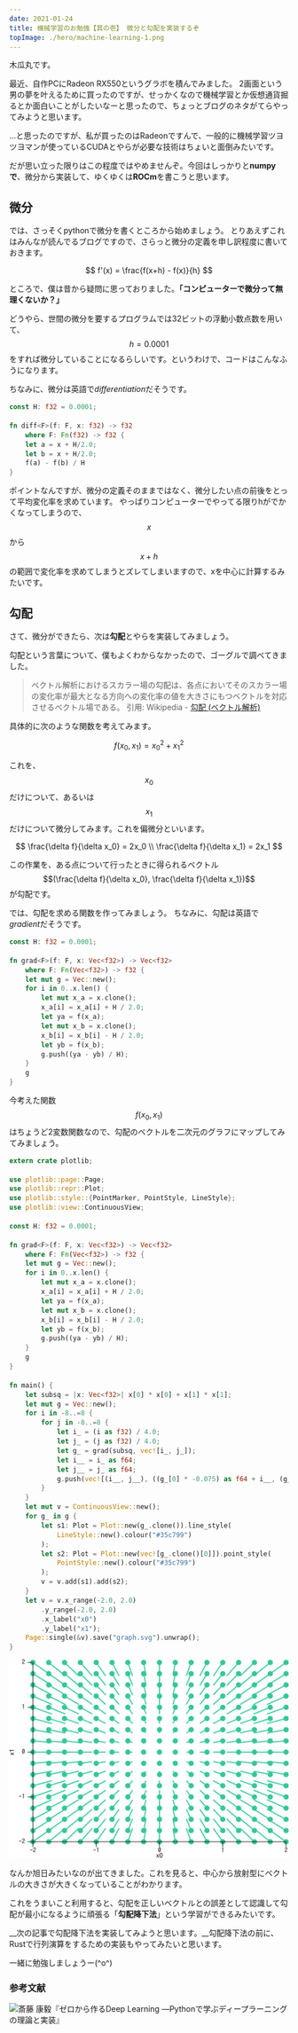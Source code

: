 ```yaml
---
date: 2021-01-24
title: 機械学習のお勉強【其の壱】 微分と勾配を実装するぞ
topImage: ./hero/machine-learning-1.png
---
```


木瓜丸です。

最近、自作PCにRadeon RX550というグラボを積んでみました。
2画面という男の夢を叶えるために買ったのですが、せっかくなので機械学習とか仮想通貨掘るとか面白いことがしたいなーと思ったので、ちょっとブログのネタがてらやってみようと思います。

…と思ったのですが、私が買ったのはRadeonですんで、一般的に機械学習ツヨツヨマンが使っているCUDAとやらが必要な技術はちょいと面倒みたいです。

だが思い立った限りはこの程度ではやめませんぞ。今回はしっかりと**numpyで**、微分から実装して、ゆくゆくは**ROCm**を書こうと思います。

## 微分

では、さっそくpythonで微分を書くところから始めましょう。
とりあえずこれはみんなが読んでるブログですので、さらっと微分の定義を申し訳程度に書いておきます。

$$
f'(x) = \frac{f(x+h) - f(x)}{h}
$$

ところで、僕は昔から疑問に思っておりました。**「コンピューターで微分って無理くないか？」**

どうやら、世間の微分を要するプログラムでは32ビットの浮動小数点数を用いて、$$h = 0.0001$$をすれば微分していることになるらしいです。というわけで、コードはこんなふうになります。

ちなみに、微分は英語で*differentiation*だそうです。

```rust
const H: f32 = 0.0001;

fn diff<F>(f: F, x: f32) -> f32
    where F: Fn(f32) -> f32 {
    let a = x + H/2.0;
    let b = x + H/2.0;
    f(a) - f(b) / H
}
```

ポイントなんですが、微分の定義そのままではなく、微分したい点の前後をとって平均変化率を求めています。
やっぱりコンピューターでやってる限りhがでかくなってしまうので、$$x$$から$$x+h$$の範囲で変化率を求めてしまうとズレてしまいますので、xを中心に計算するみたいです。

## 勾配

さて、微分ができたら、次は**勾配**とやらを実装してみましょう。

勾配という言葉について、僕もよくわからなかったので、ゴーグルで調べてきました。

> ベクトル解析におけるスカラー場の勾配は、各点においてそのスカラー場の変化率が最大となる方向への変化率の値を大きさにもつベクトルを対応させるベクトル場である。
> 引用: Wikipedia - [勾配 (ベクトル解析)](https://ja.wikipedia.org/wiki/%E5%8B%BE%E9%85%8D_(%E3%83%99%E3%82%AF%E3%83%88%E3%83%AB%E8%A7%A3%E6%9E%90))

具体的に次のような関数を考えてみます。

$$
f(x_0, x_1) = x_0^2 + x_1^2
$$

これを、$$x_0$$だけについて、あるいは$$x_1$$だけについて微分してみます。これを偏微分といいます。

$$
\frac{\delta f}{\delta x_0} = 2x_0 \\
\frac{\delta f}{\delta x_1} = 2x_1
$$

この作業を、ある点について行ったときに得られるベクトル$$(\frac{\delta f}{\delta x_0}, \frac{\delta f}{\delta x_1})$$が勾配です。

では、勾配を求める関数を作ってみましょう。
ちなみに、勾配は英語で*gradient*だそうです。

```rust
const H: f32 = 0.0001;

fn grad<F>(f: F, x: Vec<f32>) -> Vec<f32>
    where F: Fn(Vec<f32>) -> f32 {    
    let mut g = Vec::new();
    for i in 0..x.len() {
        let mut x_a = x.clone();
        x_a[i] = x_a[i] + H / 2.0;
        let ya = f(x_a);
        let mut x_b = x.clone();
        x_b[i] = x_b[i] - H / 2.0;
        let yb = f(x_b);
        g.push((ya - yb) / H);
    }
    g 
}
```

今考えた関数$$f(x_0, x_1)$$はちょうど2変数関数なので、勾配のベクトルを二次元のグラフにマップしてみてみましょう。

```rust
extern crate plotlib;

use plotlib::page::Page;
use plotlib::repr::Plot;
use plotlib::style::{PointMarker, PointStyle, LineStyle};
use plotlib::view::ContinuousView;

const H: f32 = 0.0001;

fn grad<F>(f: F, x: Vec<f32>) -> Vec<f32>
    where F: Fn(Vec<f32>) -> f32 {    
    let mut g = Vec::new();
    for i in 0..x.len() {
        let mut x_a = x.clone();
        x_a[i] = x_a[i] + H / 2.0;
        let ya = f(x_a);
        let mut x_b = x.clone();
        x_b[i] = x_b[i] - H / 2.0;
        let yb = f(x_b);
        g.push((ya - yb) / H);
    }
    g 
}

fn main() {
    let subsq = |x: Vec<f32>| x[0] * x[0] + x[1] * x[1];
    let mut g = Vec::new();
    for i in -8..=8 {
        for j in -8..=8 {
            let i_ = (i as f32) / 4.0;
            let j_ = (j as f32) / 4.0;
            let g_ = grad(subsq, vec![i_, j_]);
            let i__ = i_ as f64;
            let j__ = j_ as f64;
            g.push(vec![(i__, j__), ((g_[0] * -0.075) as f64 + i__, (g_[1] * -0.075) as f64 + j__)]);
        }
    }
    let mut v = ContinuousView::new();
    for g_ in g {
        let s1: Plot = Plot::new(g_.clone()).line_style(
            LineStyle::new().colour("#35c799")
        );
        let s2: Plot = Plot::new(vec![g_.clone()[0]]).point_style(
            PointStyle::new().colour("#35c799")
        );
        v = v.add(s1).add(s2);
    }
    let v = v.x_range(-2.0, 2.0)
        .y_range(-2.0, 2.0)
        .x_label("x0")
        .y_label("x1");
    Page::single(&v).save("graph.svg").unwrap();
}
```

![graph.png](./pics/graph.png)

なんか旭日みたいなのが出てきました。これを見ると、中心から放射型にベクトルの大きさが大きくなっていることがわかります。

これをうまいこと利用すると、勾配を正しいベクトルとの誤差として認識して勾配が最小になるように頑張る「**勾配降下法**」という学習ができるみたいです。

__次の記事で勾配降下法を実装してみようと思います。__勾配降下法の前に、Rustで行列演算をするための実装もやってみたいと思います。

一緒に勉強しましょうー(^o^)

### 参考文献

![斎藤 康毅『ゼロから作るDeep Learning ―Pythonで学ぶディープラーニングの理論と実装』](https://www.amazon.co.jp/dp/4873117585/ref=cm_sw_r_tw_dp_..vdGbQCZBZE1)
